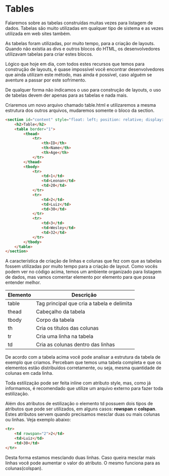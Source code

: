 # Tables

Falaremos sobre as tabelas construídas muitas vezes para listagem de dados. Tabelas são muito utilizadas em qualquer tipo de sistema e as vezes utilizada em web sites também.

As tabelas foram utilizadas, por muito tempo, para a criação de layouts. Quando não existia as divs e outros blocos do HTML, os desenvolvedores utilizavam tabelas para criar estes blocos.

Lógico que hoje em dia, com todos estes recursos que temos para construção de layouts, é quase impossível você encontrar desenvolvedores que ainda utilizam este método, mas ainda é possível, caso alguém se aventure a passar por este sofrimento.

De qualquer forma não indicamos o uso para construção de layouts, o uso de tabelas devem der apenas para as tabelas e nada mais.

Criaremos um novo arquivo chamado table.html e utilizaremos a mesma estrutura dos outros arquivos, mudaremos somente o bloco da section.

```html
<section id="content" style="float: left; position: relative; display: inline; width: 70%">
    <h2>Table</h2>
    <table border="1">
        <thead>
            <tr>
                <th>ID</th>
                <th>Name</th>
                <th>Age</th>
            </tr>
        </thead>
        <tbody>
            <tr>
                <td>1</td>
                <td>Leonan</td>
                <td>20</td>
            </tr>
            <tr>
                <td>2</td>
                <td>Luiz</td>
                <td>30</td>
            </tr>
            <tr>
                <td>3</td>
                <td>Wesley</td>
                <td>32</td>
            </tr>
        </tbody>
    </table>
</section>
```

A característica de criação de linhas e colunas que fez com que as tabelas fossem utilizadas por muito tempo para a criação de layout. Como vocês podem ver no código acima, temos um ambiente organizado para listagem de dados, mas vamos comentar elemento por elemento para que possa entender melhor.

Elemento | Descrição
------------ | --------------
table        | Tag principal que cria a tabela e delimita
thead       | Cabeçalho da tabela
tbody       | Corpo da tabela
th            | Cria os títulos das colunas
tr             | Cria uma linha na tabela
td             | Cria as colunas dentro das linhas

De acordo com a tabela acima você pode analisar a estrutura da tabela de exemplo que criamos. Percebam que temos uma tabela completa e que os elementos estão distribuídos corretamente, ou seja, mesma quantidade de colunas em cada linha.

Toda estilização pode ser feita inline com atributo style, mas, como já informamos, é recomendado que utilize um arquivo externo para fazer toda estilização.

Além dos atributos de estilização o elemento td possuem dois tipos de atributos que pode ser utilizados, em alguns casos: **rowspan** e **colspan**. Estes atributos servem quando precisamos mesclar duas ou mais colunas ou linhas. Veja exemplo abaixo:

```html
<tr>
    <td rowspan="2">2</td>
    <td>Luiz</td>
    <td>30</td>
</tr>
```

Desta forma estamos mesclando duas linhas. Caso queira mesclar mais linhas você pode aumentar o valor do atributo. O mesmo funciona para as colunas(colspan).